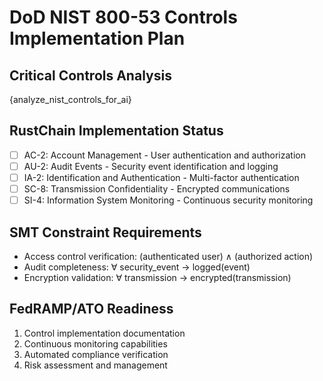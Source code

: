 # DoD NIST 800-53 Controls Implementation Plan

## Critical Controls Analysis
{analyze_nist_controls_for_ai}

## RustChain Implementation Status
- [ ] AC-2: Account Management - User authentication and authorization
- [ ] AU-2: Audit Events - Security event identification and logging
- [ ] IA-2: Identification and Authentication - Multi-factor authentication
- [ ] SC-8: Transmission Confidentiality - Encrypted communications
- [ ] SI-4: Information System Monitoring - Continuous security monitoring

## SMT Constraint Requirements
- Access control verification: (authenticated user) ∧ (authorized action)
- Audit completeness: ∀ security_event → logged(event)
- Encryption validation: ∀ transmission → encrypted(transmission)

## FedRAMP/ATO Readiness
1. Control implementation documentation
2. Continuous monitoring capabilities
3. Automated compliance verification
4. Risk assessment and management
